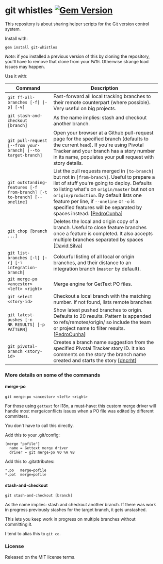 git whistles [![Gem Version](https://badge.fury.io/rb/git-whistles.png)](http://badge.fury.io/rb/git-whistles)
=====

This repository is about sharing helper scripts for the [Git](http://git-scm.com/) version control system.

Install with:

    gem install git-whistles

*Note*: if you installed a previous version of this by cloning the repository, you'll have to remove that clone from your `PATH`.
Otherwise strange load issues may happen.

Use it with:


| Command | Description|
|---------|------------|
| `git ff-all-branches [-f] [-p] [-v]`  | Fast-forward all local tracking branches to their remote counterpart (where possible). Very useful on big projects. |
| `git stash-and-checkout [branch]`     | As the name implies: stash and checkout another branch. |
| `git pull-request [--from your-branch] [--to target-branch]` | Open your browser at a Github pull-request page for the specified branch (defaults to the current `head`). If you're using Pivotal Tracker and your branch has a story number in its name, populates your pull request with story details. |
| `git outstanding-features [-f from-branch] [-t to-branch] [--oneline]` | List the pull requests merged in `[to-branch]` but not in `[from-branch]`. Useful to prepare a list of stuff you're going to deploy. Defaults to listing what's on `origin/master` but not on `origin/production`. By default lists one feature per line, if `--oneline` or `-o` is specified features will be separated by spaces instead. [[PedroCunha](https://github.com/PedroCunha)] |
| `git chop [branch ...]` | Deletes the local and origin copy of a branch. Useful to close feature branches once a feature is completed. It also accepts multiple branches separated by spaces [[David Silva](https://github.com/Davidslv)] |
| `git list-branches [-l] [-r] [-i integration-branch]` | Colourful listing of all local or origin branches, and their distance to an integration branch (`master` by default). |
| `git merge-po <ancestor> <left> <right>` | Merge engine for GetText PO files. |
| `git select <story-id>`                  | Checkout a local branch with the matching number. If not found, lists remote branches |
| `git latest-pushes [-n NR_RESULTS] [-p PATTERN]` | Show latest pushed branches to origin. Defaults to 20 results. Pattern is appended to refs/remotes/origin/ so include the team or project name to filter results. [[PedroCunha](https://github.com/PedroCunha)] |
| `git pivotal-branch <story-id>` | Creates a branch name suggestion from the specified Pivotal Tracker story ID. It also comments on the story the branch name created and starts the story [[dncrht](https://github.com/dncrht)] |


### More details on some of the commands


#### merge-po

`git merge-po <ancestor> <left> <right>`

For those using `gettext` for I18n, a must-have: this custom merge driver 
will handle most merge/conflicts issues when a PO file was edited by different
committers.

You don't have to call this directly.

Add this to your .git/config:

    [merge "pofile"]
      name = Gettext merge driver
      driver = git merge-po %O %A %B

Add this to .gitattributes:

    *.po   merge=pofile
    *.pot  merge=pofile


#### stash-and-checkout

`git stash-and-checkout [branch]`

As the name implies: stash and checkout another branch.
If there was work in progress previously stashes for the target branch, it gets
unstashed.

This lets you keep work in progress on multiple branches without committing it.

I tend to alias this to `git co`.


### License

Released on the MIT license terms.
